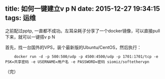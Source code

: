 title: 如何一键建立v p N
date: 2015-12-27 19:34:15
tags: 运维
---
之前配过pptp, 一直都不成功。左耳朵耗子分享了一个docker镜像，可以直接pull下来，就可以一键搭v p N
<!--more-->

首先，找一台国外的VPS，装个最新版的Ubuntu/CentOS，然后执行：

        docker run -d -p 500:500/udp -p 4500:4500/udp -p 1701:1701/tcp -e PSK=共享密码 -e USERNAME=用户名 -e PASSWORD=密码 siomiz/softethervpn

（完）
